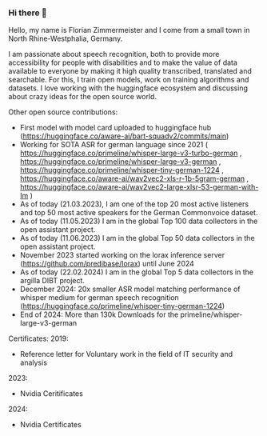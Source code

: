 ### Hi there 👋

Hello, my name is Florian Zimmermeister and I come from a small town in North Rhine-Westphalia, Germany.

I am passionate about speech recognition, both to provide more accessibility for people with disabilities and to make the value of data available to everyone by making it high quality transcribed, translated and searchable. For this, I train open models, work on training algorithms and datasets. 
I love working with the huggingface ecosystem and discussing about crazy ideas for the open source world.

Other open source contributions:
 - First model with model card uploaded to huggingface hub (https://huggingface.co/aware-ai/bart-squadv2/commits/main)
 - Working for SOTA ASR for german language since 2021 ( https://huggingface.co/primeline/whisper-large-v3-turbo-german , https://huggingface.co/primeline/whisper-large-v3-german , https://huggingface.co/primeline/whisper-tiny-german-1224 , https://huggingface.co/aware-ai/wav2vec2-xls-r-1b-5gram-german , https://huggingface.co/aware-ai/wav2vec2-large-xlsr-53-german-with-lm )
 - As of today (21.03.2023), I am one of the top 20 most active listeners and top 50 most active speakers for the German Commonvoice dataset.
 - As of today (11.05.2023) I am in the global Top 100 data collectors in the open assistant project.
 - As of today (11.06.2023) I am in the global Top 50 data collectors in the open assistant project.
 - November 2023 started working on the lorax inference server (https://github.com/predibase/lorax) until June 2024
 - As of today (22.02.2024) I am in the global Top 5 data collectors in the argilla DIBT project.
 - December 2024: 20x smaller ASR model matching performance of whisper medium for german speech recognition (https://huggingface.co/primeline/whisper-tiny-german-1224)
 - End of 2024: More than 130k Downloads for the primeline/whisper-large-v3-german 


Certificates:
2019:
 - Reference letter for Voluntary work in the field of IT security and analysis

2023:
 - Nvidia Ceritificates

2024:
 - Nvidia Certificates
<!--
**flozi00/flozi00** is a ✨ _special_ ✨ repository because its `README.md` (this file) appears on your GitHub profile.

Here are some ideas to get you started:

- 🔭 I’m currently working on ...
- 🌱 I’m currently learning ...
- 👯 I’m looking to collaborate on ...
- 🤔 I’m looking for help with ...
- 💬 Ask me about ...
- 📫 How to reach me: ...
- 😄 Pronouns: ...
- ⚡ Fun fact: ...
-->
